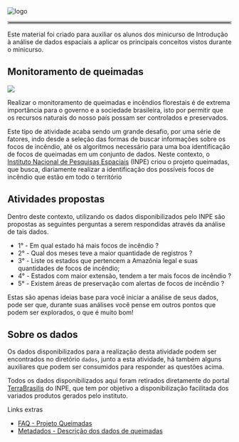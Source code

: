 <!--<link rel="stylesheet" type="text/css" href="style/style.css"> -->

<img src="res/minicurso_fatec.png" alt="logo">

<hr style="border: 3px solid #b5b0b0;">

Este material foi criado para auxiliar os alunos dos minicurso de Introdução à análise de dados espaciais a aplicar os principais conceitos vistos durante o minicurso.

## Monitoramento de queimadas

![](res/logo_conjugada_hzt_completa_800x190.png)

Realizar o monitoramento de queimadas e incêndios florestais é de extrema importância para o governo e a sociedade brasileira, isto por permitir que os recursos naturais do nosso país possam ser controlados e preservados.

Este tipo de atividade acaba sendo um grande desafio, por uma série de fatores, indo desde a seleção das formas de buscar informações sobre os focos de incêndio, até os algoritmos necessário para uma boa identificação de focos de queimadas em um conjunto de dados. Neste contexto, o [Instituto Nacional de Pesquisas Espaciais](http://www.inpe.br/) (INPE) criou o projeto queimadas, que busca, diariamente realizar a identificação dos possíveis focos de incêndio que estão em todo o território

## Atividades propostas

Dentro deste contexto, utilizando os dados disponibilizados pelo INPE são propostas as seguintes perguntas a serem respondidas através da análise de tais dados.

- 1° - Em qual estado há mais focos de incêndio ?
- 2° - Qual dos meses teve a maior quantidade de registros ?
- 3° - Liste os estados que pertencem a Amazônia legal e suas quantidades de focos de incêndio;
- 4° - Estados com maior extensão, tendem a ter mais focos de incêndio ?
- 5° - Existem áreas de preservação com alertas de focos de incêndio ?

Estas são apenas ideias base para você iniciar a análise de seus dados, pode ser que, durante suas análises você pense em  outros pontos que podem ser explorados, o que é muito bom!

## Sobre os dados

Os dados disponibilizados para a realização desta atividade podem ser encontrados no diretório `dados`, junto a esta atividade, há também alguns auxiliares que podem ser consumidos para responder as questões acima. 

Todos os dados disponibilizados aqui foram retirados diretamente do portal [TerraBrasilis](http://terrabrasilis.dpi.inpe.br/) do INPE, que tem por objetivo a disponibilização facilitada dos variados produtos gerados pelo instituto.

Links extras

- [FAQ - Projeto Queimadas](http://queimadas.dgi.inpe.br/queimadas/portal/informacoes/perguntas-frequentes)
- [Metadados - Descrição dos dados de queimadas](http://queimadas.dgi.inpe.br/queimadas/portal/informacoes/perguntas-frequentes#p40)
